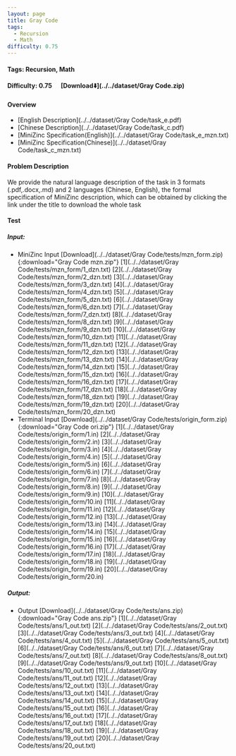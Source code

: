 ```yaml
---
layout: page
title: Gray Code
tags:
  - Recursion
  - Math
difficulty: 0.75
---
```


#### Tags: Recursion, Math
#### Difficulty: 0.75 &nbsp;&nbsp;&nbsp;&nbsp; [Download⬇️](../../dataset/Gray Code.zip)
#### Overview
- [English Description](../../dataset/Gray Code/task_e.pdf)
- [Chinese Description](../../dataset/Gray Code/task_c.pdf)
- [MiniZinc Specification(English)](../../dataset/Gray Code/task_e_mzn.txt)
- [MiniZinc Specification(Chinese)](../../dataset/Gray Code/task_c_mzn.txt)

#### Problem Description
We provide the natural language description of the task in 3 formats (.pdf,.docx,.md) and 2 languages (Chinese, English), the formal specification of MiniZinc description, which can be obtained by clicking the link under the title to download the whole task
#### Test
##### Input:
- MiniZinc Input [Download](../../dataset/Gray Code/tests/mzn_form.zip){:download="Gray Code mzn.zip"} [1](../../dataset/Gray Code/tests/mzn_form/1_dzn.txt) [2](../../dataset/Gray Code/tests/mzn_form/2_dzn.txt) [3](../../dataset/Gray Code/tests/mzn_form/3_dzn.txt) [4](../../dataset/Gray Code/tests/mzn_form/4_dzn.txt) [5](../../dataset/Gray Code/tests/mzn_form/5_dzn.txt) [6](../../dataset/Gray Code/tests/mzn_form/6_dzn.txt) [7](../../dataset/Gray Code/tests/mzn_form/7_dzn.txt) [8](../../dataset/Gray Code/tests/mzn_form/8_dzn.txt) [9](../../dataset/Gray Code/tests/mzn_form/9_dzn.txt) [10](../../dataset/Gray Code/tests/mzn_form/10_dzn.txt) [11](../../dataset/Gray Code/tests/mzn_form/11_dzn.txt) [12](../../dataset/Gray Code/tests/mzn_form/12_dzn.txt) [13](../../dataset/Gray Code/tests/mzn_form/13_dzn.txt) [14](../../dataset/Gray Code/tests/mzn_form/14_dzn.txt) [15](../../dataset/Gray Code/tests/mzn_form/15_dzn.txt) [16](../../dataset/Gray Code/tests/mzn_form/16_dzn.txt) [17](../../dataset/Gray Code/tests/mzn_form/17_dzn.txt) [18](../../dataset/Gray Code/tests/mzn_form/18_dzn.txt) [19](../../dataset/Gray Code/tests/mzn_form/19_dzn.txt) [20](../../dataset/Gray Code/tests/mzn_form/20_dzn.txt) 
- Terminal Input [Download](../../dataset/Gray Code/tests/origin_form.zip){:download="Gray Code ori.zip"} [1](../../dataset/Gray Code/tests/origin_form/1.in) [2](../../dataset/Gray Code/tests/origin_form/2.in) [3](../../dataset/Gray Code/tests/origin_form/3.in) [4](../../dataset/Gray Code/tests/origin_form/4.in) [5](../../dataset/Gray Code/tests/origin_form/5.in) [6](../../dataset/Gray Code/tests/origin_form/6.in) [7](../../dataset/Gray Code/tests/origin_form/7.in) [8](../../dataset/Gray Code/tests/origin_form/8.in) [9](../../dataset/Gray Code/tests/origin_form/9.in) [10](../../dataset/Gray Code/tests/origin_form/10.in) [11](../../dataset/Gray Code/tests/origin_form/11.in) [12](../../dataset/Gray Code/tests/origin_form/12.in) [13](../../dataset/Gray Code/tests/origin_form/13.in) [14](../../dataset/Gray Code/tests/origin_form/14.in) [15](../../dataset/Gray Code/tests/origin_form/15.in) [16](../../dataset/Gray Code/tests/origin_form/16.in) [17](../../dataset/Gray Code/tests/origin_form/17.in) [18](../../dataset/Gray Code/tests/origin_form/18.in) [19](../../dataset/Gray Code/tests/origin_form/19.in) [20](../../dataset/Gray Code/tests/origin_form/20.in) 

##### Output:
- Output [Download](../../dataset/Gray Code/tests/ans.zip){:download="Gray Code ans.zip"} [1](../../dataset/Gray Code/tests/ans/1_out.txt) [2](../../dataset/Gray Code/tests/ans/2_out.txt) [3](../../dataset/Gray Code/tests/ans/3_out.txt) [4](../../dataset/Gray Code/tests/ans/4_out.txt) [5](../../dataset/Gray Code/tests/ans/5_out.txt) [6](../../dataset/Gray Code/tests/ans/6_out.txt) [7](../../dataset/Gray Code/tests/ans/7_out.txt) [8](../../dataset/Gray Code/tests/ans/8_out.txt) [9](../../dataset/Gray Code/tests/ans/9_out.txt) [10](../../dataset/Gray Code/tests/ans/10_out.txt) [11](../../dataset/Gray Code/tests/ans/11_out.txt) [12](../../dataset/Gray Code/tests/ans/12_out.txt) [13](../../dataset/Gray Code/tests/ans/13_out.txt) [14](../../dataset/Gray Code/tests/ans/14_out.txt) [15](../../dataset/Gray Code/tests/ans/15_out.txt) [16](../../dataset/Gray Code/tests/ans/16_out.txt) [17](../../dataset/Gray Code/tests/ans/17_out.txt) [18](../../dataset/Gray Code/tests/ans/18_out.txt) [19](../../dataset/Gray Code/tests/ans/19_out.txt) [20](../../dataset/Gray Code/tests/ans/20_out.txt) 

